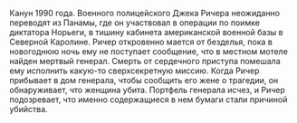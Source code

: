 <!--2016-10-16 10:09:46-->
Канун 1990 года. Военного полицейского Джека Ричера неожиданно переводят из Панамы, где он участвовал в операции по поимке диктатора Норьеги, в тишину кабинета американской военной базы в Северной Каролине. Ричер откровенно мается от безделья, пока в новогоднюю ночь ему не поступает сообщение, что в местном мотеле найден мертвый генерал. Смерть от сердечного приступа помешала ему исполнить какую-то сверхсекретную миссию. Когда Ричер прибывает в дом генерала, чтобы сообщить его жене о трагедии, он обнаруживает, что женщина убита. Портфель генерала исчез, и Ричер подозревает, что именно содержащиеся в нем бумаги стали причиной убийства.